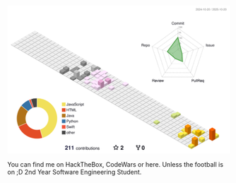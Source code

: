 ![GitHub 3D Animated Contributions](https://raw.githubusercontent.com/0xGrooted/0xGrooted/main/profile-3d-contrib/profile-season-animate.svg)

You can find me on HackTheBox, CodeWars or here.
Unless the football is on ;D
2nd Year Software Engineering Student.
